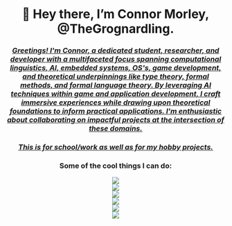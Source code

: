 <h1 align = "center"><b>
  👋 Hey there, I’m Connor Morley, @TheGrognardling.
  </b></h1>
  <h3 align = "center"><u><i>
Greetings! I'm Connor, a dedicated student, researcher, and developer with a multifaceted focus spanning computational linguistics, AI, embedded systems, OS's, game development, and theoretical underpinnings like type theory, formal methods, and formal language theory. By leveraging AI techniques within game and application development, I craft immersive experiences while drawing upon theoretical foundations to inform practical applications. I'm enthusiastic about collaborating on impactful projects at the intersection of these domains.
  </u></i></h3>
  <h3 align = "center"><u><i>
  This is for school/work as well as for my hobby projects.
  </u></i></h3>
  <h3 align = "center">
  Some of the cool things I can do:
  </h3>
<p align = "center">
  <a href="https://skillicons.dev">
    <img src="https://skillicons.dev/icons?i=powershell,bash,git,emacs,vim,neovim,vscode,vscodium,eclipse,latex,markdown"/>
    <br>
    <img src="https://skillicons.dev/icons?i=discord,bots,docker,github,gitlab,replit,stackoverflow"/> 
    <br>
    <img src="https://skillicons.dev/icons?i=python,r,lua,processing,java,c,cpp,rust,zig,haskell,matlab,solidity"/> 
    <br>
    <img src="https://skillicons.dev/icons?i=gradle,qt,flask,pytorch,tensorflow,sklearn"/> 
    <br>
    <img src="https://skillicons.dev/icons?i=html,css,wordpress,nginx,nodejs,javascript,react,php,mysql,sqlite"/>
    <br>
    <img src="https://skillicons.dev/icons?i=windows,linux,arch,nix,raspberrypi,bsd,plan9"/>
  </a>
</p>
